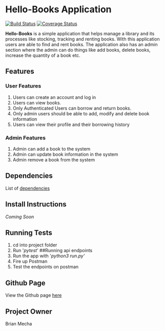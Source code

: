 # Hello-Books Application 
[![Build Status](https://travis-ci.org/brian-mecha/hello-books.svg?branch=challenge_3)](https://travis-ci.org/brian-mecha/hello-books)
[![Coverage Status](https://coveralls.io/repos/github/brian-mecha/hello-books/badge.svg?branch=api-test)](https://coveralls.io/github/brian-mecha/hello-books?branch=api-test)

**Hello-Books** is a simple application that helps manage a library and its processes like stocking, tracking and renting books. With this application users are able to find and rent books. The application also has an admin section where the admin can do things like add books, delete books, increase the quantity of a book etc.

## Features
### User Features
1. Users can create an account and log in
2. Users can view books.
3. Only Authenticated Users can borrow and return books.
4. Only admin users should be able to add, modify and delete book information 
5. Users can view their profile and their borrowing history
### Admin Features
1. Admin can add a book to the system
2. Admin can update book information in the system
3. Admin remove a book from the system

## Dependencies
List of [dependencies](https://github.com/brian-mecha/hello-books/blob/master/requirements.txt)
## Install Instructions
*Coming Soon*
## Running Tests
1. cd into project folder
2. Run '*pytest*'
##Running api endpoints
1. Run the app with '*python3 run.py'*
2. Fire up Postman
3. Test the endpoints on postman
## Github Page
View the Github page [here](https://brian-mecha.github.io/)

## Project Owner
Brian Mecha
